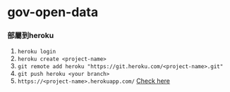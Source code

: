 # gov-open-data

### 部屬到heroku

1. `heroku login`
2. `heroku create <project-name>`
3. `git remote add heroku "https://git.heroku.com/<project-name>.git"`
4. `git push heroku <your branch>`
5. `https://<project-name>.herokuapp.com/`  [Check here](https://gov-open-data.herokuapp.com/)
